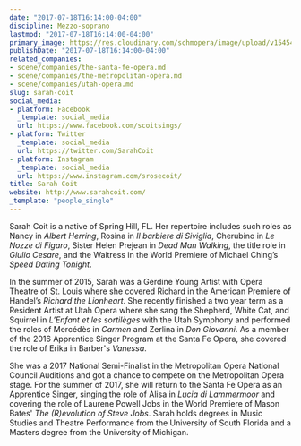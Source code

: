```yaml
---
date: "2017-07-18T16:14:00-04:00"
discipline: Mezzo-soprano
lastmod: "2017-07-18T16:14:00-04:00"
primary_image: https://res.cloudinary.com/schmopera/image/upload/v1545409169/media/webhook-uploads/1500408693479/Coit.Sarah.Headshot.jpg.jpg
publishDate: "2017-07-18T16:14:00-04:00"
related_companies:
- scene/companies/the-santa-fe-opera.md
- scene/companies/the-metropolitan-opera.md
- scene/companies/utah-opera.md
slug: sarah-coit
social_media:
- platform: Facebook
  _template: social_media
  url: https://www.facebook.com/scoitsings/
- platform: Twitter
  _template: social_media
  url: https://twitter.com/SarahCoit
- platform: Instagram
  _template: social_media
  url: https://www.instagram.com/srosecoit/
title: Sarah Coit
website: http://www.sarahcoit.com/
_template: "people_single"
---
```


Sarah Coit is a native of Spring Hill, FL. Her repertoire includes such roles as Nancy in *Albert Herring*, Rosina in *Il barbiere di Siviglia*, Cherubino in *Le Nozze di Figaro*, Sister Helen Prejean in *Dead Man Walking*, the title role in *Giulio Cesare*, and the Waitress in the World Premiere of Michael Ching’s *Speed Dating Tonight*. 

In the summer of 2015, Sarah was a Gerdine Young Artist with Opera Theatre of St. Louis where she covered Richard in the American Premiere of Handel’s *Richard the Lionheart*. She recently finished a two year term as a Resident Artist at Utah Opera where she sang the Shepherd, White Cat, and Squirrel in *L’Enfant et les sortilèges* with the Utah Symphony and performed the roles of Mercédès in *Carmen* and Zerlina in *Don Giovanni*. As a member of the 2016 Apprentice Singer Program at the Santa Fe Opera, she covered the role of Erika in Barber's *Vanessa*. 

She was a 2017 National Semi-Finalist in the Metropolitan Opera National Council Auditions and got a chance to compete on the Metropolitan Opera stage. For the summer of 2017, she will return to the Santa Fe Opera as an Apprentice Singer, singing the role of Alisa in *Lucia di Lammermoor* and covering the role of Laurene Powell Jobs in the World Premiere of Mason Bates' *The (R)evolution of Steve Jobs*. Sarah holds degrees in Music Studies and Theatre Performance from the University of South Florida and a Masters degree from the University of Michigan.
